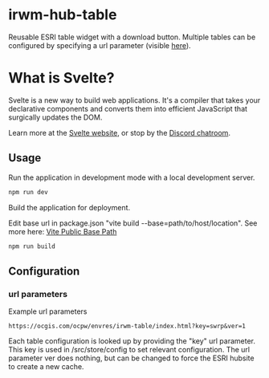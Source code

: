 # irwm-hub-table

Reusable ESRI table widget with a download button. Multiple tables can be configured by specifying a url parameter (visible  [here](https://www.southocirwm.org/pages/stormwater)).


# What is Svelte?

Svelte is a new way to build web applications. It's a compiler that takes your declarative components and converts them into efficient JavaScript that surgically updates the DOM.

Learn more at the [Svelte website](https://svelte.dev), or stop by the [Discord chatroom](https://svelte.dev/chat).


## Usage


Run the application in development mode with a local development server.
```sh
npm run dev
```

Build the application for deployment.


Edit base url in package.json "vite build --base=path/to/host/location". See more here: [Vite Public Base Path](https://vitejs.dev/guide/build.html)
```sh
npm run build
```


## Configuration


### url parameters

Example url parameters
```
https://ocgis.com/ocpw/envres/irwm-table/index.html?key=swrp&ver=1
```


Each table configuration is looked up by providing the "key" url parameter. This key is used in /src/store/config to set relevant configuration.
The url parameter ver does nothing, but can be changed to force the ESRI hubsite to create a new cache.